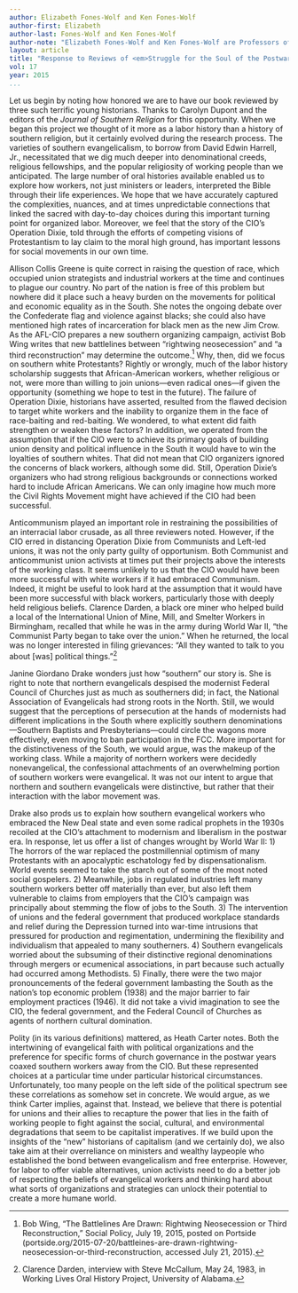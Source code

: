 ```yaml
---
author: Elizabeth Fones-Wolf and Ken Fones-Wolf
author-first: Elizabeth
author-last: Fones-Wolf and Ken Fones-Wolf
author-note: "Elizabeth Fones-Wolf and Ken Fones-Wolf are Professors of History at West Virginia University."
layout: article
title: "Response to Reviews of <em>Struggle for the Soul of the Postwar South</em>"
vol: 17
year: 2015
...
```


Let us begin by noting how honored we are to have our book reviewed by three such terrific young historians. Thanks to Carolyn Dupont and the editors of the *Journal of Southern Religion* for this opportunity. When we began this project we thought of it more as a labor history than a history of southern religion, but it certainly evolved during the research process. The varieties of southern evangelicalism, to borrow from David Edwin Harrell, Jr., necessitated that we dig much deeper into denominational creeds, religious fellowships, and the popular religiosity of working people than we anticipated. The large number of oral histories available enabled us to explore how workers, not just ministers or leaders, interpreted the Bible through their life experiences. We hope that we have accurately captured the complexities, nuances, and at times unpredictable connections that linked the sacred with day-to-day choices during this important turning point for organized labor. Moreover, we feel that the story of the CIO’s Operation Dixie, told through the efforts of competing visions of Protestantism to lay claim to the moral high ground, has important lessons for social movements in our own time.

Allison Collis Greene is quite correct in raising the question of race, which occupied union strategists and industrial workers at the time and continues to plague our country. No part of the nation is free of this problem but nowhere did it place such a heavy burden on the movements for political and economic equality as in the South. She notes the ongoing debate over the Confederate flag and violence against blacks; she could also have mentioned high rates of incarceration for black men as the new Jim Crow. As the AFL-CIO prepares a new southern organizing campaign, activist Bob Wing writes that new battlelines between “rightwing neosecession” and “a third reconstruction” may determine the outcome.[^1] Why, then, did we focus on southern white Protestants? Rightly or wrongly, much of the labor history scholarship suggests that African-American workers, whether religious or not, were more than willing to join unions—even radical ones—if given the opportunity (something we hope to test in the future). The failure of Operation Dixie, historians have asserted, resulted from the flawed decision to target white workers and the inability to organize them in the face of race-baiting and red-baiting. We wondered, to what extent did faith strengthen or weaken these factors? In addition, we operated from the assumption that if the CIO were to achieve its primary goals of building union density and political influence in the South it would have to win the loyalties of southern whites. That did not mean that CIO organizers ignored the concerns of black workers, although some did. Still, Operation Dixie’s organizers who had strong religious backgrounds or connections worked hard to include African Americans. We can only imagine how much more the Civil Rights Movement might have achieved if the CIO had been successful.

Anticommunism played an important role in restraining the possibilities of an interracial labor crusade, as all three reviewers noted. However, if the CIO erred in distancing Operation Dixie from Communists and Left-led unions, it was not the only party guilty of opportunism. Both Communist and anticommunist union activists at times put their projects above the interests of the working class. It seems unlikely to us that the CIO would have been more successful with white workers if it had embraced Communism. Indeed, it might be useful to look hard at the assumption that it would have been more successful with black workers, particularly those with deeply held religious beliefs. Clarence Darden, a black ore miner who helped build a local of the International Union of Mine, Mill, and Smelter Workers in Birmingham, recalled that while he was in the army during World War II, “the Communist Party began to take over the union.” When he returned, the local was no longer interested in filing grievances: “All they wanted to talk to you about [was] political things.”[^2]

Janine Giordano Drake wonders just how “southern” our story is. She is right to note that northern evangelicals despised the modernist Federal Council of Churches just as much as southerners did; in fact, the National Association of Evangelicals had strong roots in the North. Still, we would suggest that the perceptions of persecution at the hands of modernists had different implications in the South where explicitly southern denominations—Southern Baptists and Presbyterians—could circle the wagons more effectively, even moving to ban participation in the FCC. More important for the distinctiveness of the South, we would argue, was the makeup of the working class. While a majority of northern workers were decidedly nonevangelical, the confessional attachments of an overwhelming portion of southern workers were evangelical. It was not our intent to argue that northern and southern evangelicals were distinctive, but rather that their interaction with the labor movement was.

Drake also prods us to explain how southern evangelical workers who embraced the New Deal state and even some radical prophets in the 1930s recoiled at the CIO’s attachment to modernism and liberalism in the postwar era. In response, let us offer a list of changes wrought by World War II: 1) The horrors of the war replaced the postmillennial optimism of many Protestants with an apocalyptic eschatology fed by dispensationalism. World events seemed to take the starch out of some of the most noted social gospelers. 2) Meanwhile, jobs in regulated industries left many southern workers better off materially than ever, but also left them vulnerable to claims from employers that the CIO’s campaign was principally about stemming the flow of jobs to the South. 3) The intervention of unions and the federal government that produced workplace standards and relief during the Depression turned into war-time intrusions that pressured for production and regimentation, undermining the flexibility and individualism that appealed to many southerners. 4) Southern evangelicals worried about the subsuming of their distinctive regional denominations through mergers or ecumenical associations, in part because such actually had occurred among Methodists. 5) Finally, there were the two major pronouncements of the federal government lambasting the South as the nation’s top economic problem (1938) and the major barrier to fair employment practices (1946). It did not take a vivid imagination to see the CIO, the federal government, and the Federal Council of Churches as agents of northern cultural domination.

Polity (in its various definitions) mattered, as Heath Carter notes. Both the intertwining of evangelical faith with political organizations and the preference for specific forms of church governance in the postwar years coaxed southern workers away from the CIO. But these represented choices at a particular time under particular historical circumstances. Unfortunately, too many people on the left side of the political spectrum see these correlations as somehow set in concrete. We would argue, as we think Carter implies, against that. Instead, we believe that there is potential for unions and their allies to recapture the power that lies in the faith of working people to fight against the social, cultural, and environmental degradations that seem to be capitalist imperatives. If we build upon the insights of the “new” historians of capitalism  (and we certainly do), we also take aim at their overreliance on ministers and wealthy laypeople who established the bond between evangelicalism and free enterprise. However, for labor to offer viable alternatives, union activists need to do a better job of respecting the beliefs of evangelical workers and thinking hard about what sorts of organizations and strategies can unlock their potential to create a more humane world.

[^1]: Bob Wing, “The Battlelines Are Drawn: Rightwing Neosecession or Third Reconstruction,” Social Policy, July 19, 2015, posted on Portside (portside.org/2015-07-20/battleines-are-drawn-rightwing-neosecession-or-third-reconstruction, accessed July 21, 2015).

[^2]: Clarence Darden, interview with Steve McCallum, May 24, 1983, in Working Lives Oral History Project, University of Alabama.
